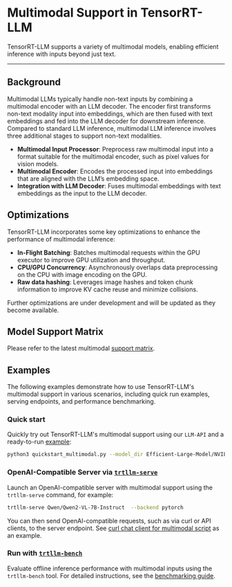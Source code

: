 # Multimodal Support in TensorRT-LLM

TensorRT-LLM supports a variety of multimodal models, enabling efficient inference with inputs beyond just text.

---

## Background

Multimodal LLMs typically handle non-text inputs by combining a multimodal encoder with an LLM decoder. The encoder first transforms non-text modality input into embeddings, which are then fused with text embeddings and fed into the LLM decoder for downstream inference. Compared to standard LLM inference, multimodal LLM inference involves three additional stages to support non-text modalities.

* **Multimodal Input Processor**: Preprocess raw multimodal input into a format suitable for the multimodal encoder, such as pixel values for vision models.
* **Multimodal Encoder**: Encodes the processed input into embeddings that are aligned with the LLM’s embedding space.
* **Integration with LLM Decoder**: Fuses multimodal embeddings with text embeddings as the input to the LLM decoder.

## Optimizations

TensorRT-LLM incorporates some key optimizations to enhance the performance of multimodal inference:

* **In-Flight Batching**: Batches multimodal requests within the GPU executor to improve GPU utilization and throughput.
* **CPU/GPU Concurrency**: Asynchronously overlaps data preprocessing on the CPU with image encoding on the GPU.
* **Raw data hashing**: Leverages image hashes and token chunk information to improve KV cache reuse and minimize collisions.

Further optimizations are under development and will be updated as they become available.

## Model Support Matrix

Please refer to the latest multimodal [support matrix](../models/supported-models.md#multimodal-feature-support-matrix-pytorch-backend).

## Examples

The following examples demonstrate how to use TensorRT-LLM's multimodal support in various scenarios, including quick run examples, serving endpoints, and performance benchmarking.

### Quick start

Quickly try out TensorRT-LLM's multimodal support using our `LLM-API` and a ready-to-run [example](source:examples/llm-api/quickstart_multimodal.py):

```bash
python3 quickstart_multimodal.py --model_dir Efficient-Large-Model/NVILA-8B --modality image
```

### OpenAI-Compatible Server via [`trtllm-serve`](../../source/commands/trtllm-serve/trtllm-serve.rst)

Launch an OpenAI-compatible server with multimodal support using the `trtllm-serve` command, for example:

```bash
trtllm-serve Qwen/Qwen2-VL-7B-Instruct  --backend pytorch
```

You can then send OpenAI-compatible requests, such as via curl or API clients, to the server endpoint. See [curl chat client for multimodal script](source:examples/serve/curl_chat_client_for_multimodal.sh) as an example.

### Run with [`trtllm-bench`](../../source/commands/trtllm-bench.rst)

Evaluate offline inference performance with multimodal inputs using the `trtllm-bench` tool. For detailed instructions, see the [benchmarking guide](../../source/performance/perf-benchmarking.md).
